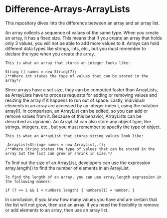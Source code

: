 # Difference-Arrays-ArrayLists
This repository dives into the difference between an array and an array list. 

An array collects a sequence of values of the same type. When you create an array, it has a fixed size. 
This means that if you create an array that holds only 3 values, you will not be able to add more values to it.
Arrays can hold different data types like strings, ints, etc., but you must remember to declare the type when you create the array.
   
    This is what an array that stores an integer looks like:  
    
    String [] names = new String[7]; 
    /**Where int states the type of values that can be stored in the array*/

Since arrays have a set size, they can be computed faster than ArrayLists, as ArrayLists have to process requests for adding or removing values and resizing the array if it happens to run out of space.
Lastly, individual elements in an array are accessed by an integer index i, using the notation array[i].
In comparison, an ArrayList can be edited, so you can add or remove values from it. Because of this behavior, ArrayLists can be described as dynamic. 
An ArrayList can also store any object type, like strings, integers, etc., but you must remember to specify the type of object. 

    This is what an ArrayList that stores string values look like: 
    	
     ArrayList<String> names = new ArrayList,.();
    /**Where String states the type of values that can be stored in the array but the list can grow or shrink in size.*/

To find out the size of an ArrayList, developers can use the expression array.length() to find the number of elements in an ArrayList. 
	
    To find the length of an array, you can use array.length expression in the following manner: 
    
    if (7 <= i && I < numbers.length) { numbers[i] = number; }

In conclusion, if you know how many values you have and are certain that the list will not grow, then use an array.
If you need the flexibility to remove or add elements to an array, then use an array list. 
